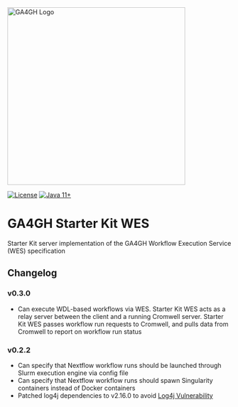 <img src="https://www.ga4gh.org/wp-content/themes/ga4gh-theme/gfx/GA-logo-horizontal-tag-RGB.svg" alt="GA4GH Logo" style="width: 400px;"/>

[![License](https://img.shields.io/badge/License-Apache%202.0-blue.svg?style=flat-square)](https://opensource.org/licenses/Apache-2.0)
[![Java 11+](https://img.shields.io/badge/java-11+-blue.svg?style=flat-square)](https://www.java.com)

# GA4GH Starter Kit WES
Starter Kit server implementation of the GA4GH Workflow Execution Service (WES) specification

## Changelog

### v0.3.0
* Can execute WDL-based workflows via WES. Starter Kit WES acts as a relay server between the client and a running Cromwell server. Starter Kit WES passes workflow run requests to Cromwell, and pulls data from Cromwell to report on workflow run status

### v0.2.2
* Can specify that Nextflow workflow runs should be launched through Slurm execution engine via config file
* Can specify that Nextflow workflow runs should spawn Singularity containers instead of Docker containers
* Patched log4j dependencies to v2.16.0 to avoid [Log4j Vulnerability](https://www.cisa.gov/uscert/apache-log4j-vulnerability-guidance)
